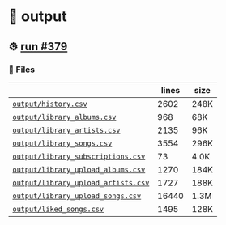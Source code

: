 # 📝  output 

## ⚙️ [run #379](https://github.com/jwenerd/ytm-dl/actions/runs/7881825779)

### 📁 Files

|                                                                         |lines|size|
|-------------------------------------------------------------------------|-----|----|
|[`output/history.csv` ](output/history.csv)                              |2602 |248K|
|[`output/library_albums.csv` ](output/library_albums.csv)                |968  |68K |
|[`output/library_artists.csv` ](output/library_artists.csv)              |2135 |96K |
|[`output/library_songs.csv` ](output/library_songs.csv)                  |3554 |296K|
|[`output/library_subscriptions.csv` ](output/library_subscriptions.csv)  |73   |4.0K|
|[`output/library_upload_albums.csv` ](output/library_upload_albums.csv)  |1270 |184K|
|[`output/library_upload_artists.csv` ](output/library_upload_artists.csv)|1727 |188K|
|[`output/library_upload_songs.csv` ](output/library_upload_songs.csv)    |16440|1.3M|
|[`output/liked_songs.csv` ](output/liked_songs.csv)                      |1495 |128K|
